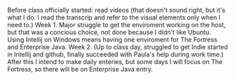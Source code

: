 Before class officially started: read videos (that doesn't sound right, but it's what I do. I read the transcrip
and refer to the visual elements only when I need to.)
Week 1. Major struggle to get the enviroment working on the host, but that was a concious choice, not done because
I didn't like Ubuntu.  Using Intellij on Windows means having one enviroment for The Fortress and Enterprise Java.
Week 2. (Up to class day, struggled to get Indie started in Intellij and github, finally succeeded with Paula's 
help during work time.)  After this I intend to make daily enteries, but some days I will focus on The Fortress, so
there will be on Enterprise Java entry.